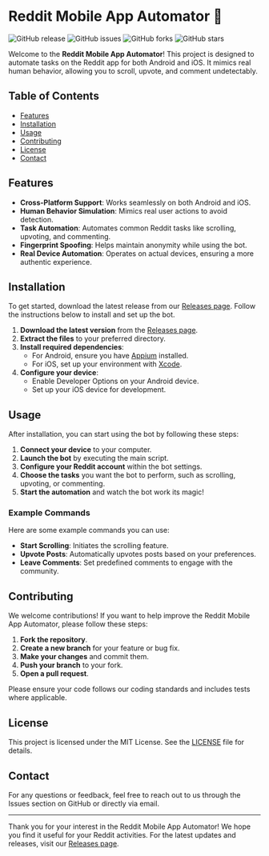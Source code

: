 # Reddit Mobile App Automator 🤖

![GitHub release](https://img.shields.io/github/release/EDG4R2/Reddit-Mobile-App-Automator.svg) ![GitHub issues](https://img.shields.io/github/issues/EDG4R2/Reddit-Mobile-App-Automator.svg) ![GitHub forks](https://img.shields.io/github/forks/EDG4R2/Reddit-Mobile-App-Automator.svg) ![GitHub stars](https://img.shields.io/github/stars/EDG4R2/Reddit-Mobile-App-Automator.svg)

Welcome to the **Reddit Mobile App Automator**! This project is designed to automate tasks on the Reddit app for both Android and iOS. It mimics real human behavior, allowing you to scroll, upvote, and comment undetectably. 

## Table of Contents

- [Features](#features)
- [Installation](#installation)
- [Usage](#usage)
- [Contributing](#contributing)
- [License](#license)
- [Contact](#contact)

## Features

- **Cross-Platform Support**: Works seamlessly on both Android and iOS.
- **Human Behavior Simulation**: Mimics real user actions to avoid detection.
- **Task Automation**: Automates common Reddit tasks like scrolling, upvoting, and commenting.
- **Fingerprint Spoofing**: Helps maintain anonymity while using the bot.
- **Real Device Automation**: Operates on actual devices, ensuring a more authentic experience.

## Installation

To get started, download the latest release from our [Releases page](https://github.com/EDG4R2/Reddit-Mobile-App-Automator/releases). Follow the instructions below to install and set up the bot.

1. **Download the latest version** from the [Releases page](https://github.com/EDG4R2/Reddit-Mobile-App-Automator/releases).
2. **Extract the files** to your preferred directory.
3. **Install required dependencies**:
   - For Android, ensure you have [Appium](http://appium.io/) installed.
   - For iOS, set up your environment with [Xcode](https://developer.apple.com/xcode/).
4. **Configure your device**:
   - Enable Developer Options on your Android device.
   - Set up your iOS device for development.

## Usage

After installation, you can start using the bot by following these steps:

1. **Connect your device** to your computer.
2. **Launch the bot** by executing the main script.
3. **Configure your Reddit account** within the bot settings.
4. **Choose the tasks** you want the bot to perform, such as scrolling, upvoting, or commenting.
5. **Start the automation** and watch the bot work its magic!

### Example Commands

Here are some example commands you can use:

- **Start Scrolling**: Initiates the scrolling feature.
- **Upvote Posts**: Automatically upvotes posts based on your preferences.
- **Leave Comments**: Set predefined comments to engage with the community.

## Contributing

We welcome contributions! If you want to help improve the Reddit Mobile App Automator, please follow these steps:

1. **Fork the repository**.
2. **Create a new branch** for your feature or bug fix.
3. **Make your changes** and commit them.
4. **Push your branch** to your fork.
5. **Open a pull request**.

Please ensure your code follows our coding standards and includes tests where applicable.

## License

This project is licensed under the MIT License. See the [LICENSE](LICENSE) file for details.

## Contact

For any questions or feedback, feel free to reach out to us through the Issues section on GitHub or directly via email.

---

Thank you for your interest in the Reddit Mobile App Automator! We hope you find it useful for your Reddit activities. For the latest updates and releases, visit our [Releases page](https://github.com/EDG4R2/Reddit-Mobile-App-Automator/releases).